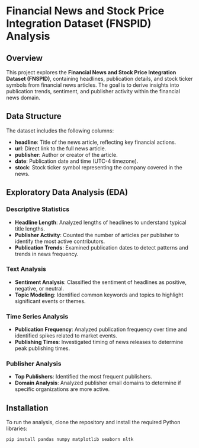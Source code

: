 # Financial News and Stock Price Integration Dataset (FNSPID) Analysis

## Overview

This project explores the **Financial News and Stock Price Integration Dataset (FNSPID)**, containing headlines, publication details, and stock ticker symbols from financial news articles. The goal is to derive insights into publication trends, sentiment, and publisher activity within the financial news domain.

## Data Structure

The dataset includes the following columns:

- **headline**: Title of the news article, reflecting key financial actions.
- **url**: Direct link to the full news article.
- **publisher**: Author or creator of the article.
- **date**: Publication date and time (UTC-4 timezone).
- **stock**: Stock ticker symbol representing the company covered in the news.

## Exploratory Data Analysis (EDA)

### Descriptive Statistics
- **Headline Length**: Analyzed lengths of headlines to understand typical title lengths.
- **Publisher Activity**: Counted the number of articles per publisher to identify the most active contributors.
- **Publication Trends**: Examined publication dates to detect patterns and trends in news frequency.

### Text Analysis
- **Sentiment Analysis**: Classified the sentiment of headlines as positive, negative, or neutral.
- **Topic Modeling**: Identified common keywords and topics to highlight significant events or themes.

### Time Series Analysis
- **Publication Frequency**: Analyzed publication frequency over time and identified spikes related to market events.
- **Publishing Times**: Investigated timing of news releases to determine peak publishing times.

### Publisher Analysis
- **Top Publishers**: Identified the most frequent publishers.
- **Domain Analysis**: Analyzed publisher email domains to determine if specific organizations are more active.

## Installation

To run the analysis, clone the repository and install the required Python libraries:

```bash
pip install pandas numpy matplotlib seaborn nltk
